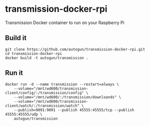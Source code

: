 # transmission-docker-rpi
Transmission Docker container to run on your Raspberry Pi

## Build it
```
git clone https://github.com/autogun/transmission-docker-rpi.git
cd transmission-docker-rpi
docker build -t autogun/transmission .
```

## Run it
```
docker run -d --name transmission --restart=always \
	--volume="/mnt/wd600/transmission-client/config/:/transmission/config" \
	--volume="/mnt/wd600/:/transmission/downloands" \
	--volume="/mnt/wd600/transmission-client/watch/:/transmission/watch" \
	--publish=9091:9091 --publish 45555:45555/tcp --publish 45555:45555/udp \
	autogun/transmission
```
